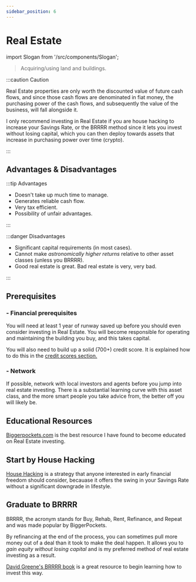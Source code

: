 ```yaml
---
sidebar_position: 6
---
```


# Real Estate

import Slogan from '/src/components/Slogan';

>Acquiring/using land and buildings.

:::caution Caution

Real Estate properties are only worth the discounted value of future cash flows, and since those cash flows are denominated in fiat money, the purchasing power of the cash flows, and subsequently the value of the business, will fall alongside it.

I only recommend investing in Real Estate if you are house hacking to increase your Savings Rate, or the BRRRR method since it lets you invest without losing capital, which you can then deploy towards assets that increase in purchasing power over time (crypto).

:::

## Advantages & Disadvantages

:::tip Advantages

- Doesn't take up much time to manage.
- Generates reliable cash flow.
- Very tax efficient.
- Possibility of unfair advantages.

:::

:::danger Disadvantages

- Significant capital requirements (in most cases).
- Cannot make *astronomically higher returns* relative to other asset classes (unless you BRRRR).
- Good real estate is great. Bad real estate is very, very bad.

:::

## Prerequisites

### - Financial prerequisites

You will need at least 1 year of runway saved up before you should even consider investing in Real Estate. You will become responsible for operating and maintaining the building you buy, and this takes capital.

You will also need to build up a solid (700+) credit score. It is explained how to do this in the [credit scores section.](/credit/credit-scores.md)

### - Network

If possible, network with local investors and agents before you jump into real estate investing. There is a substantial learning curve with this asset class, and the more smart people you take advice from, the better off you will likely be.

## Educational Resources

[Biggerpockets.com](https://www.biggerpockets.com/) is the best resource I have found to become educated on Real Estate investing.

## Start by House Hacking

[House Hacking](/spending/housing.md) is a strategy that anyone interested in early financial freedom should consider, becauase it offers the swing in your Savings Rate without a significant downgrade in lifestyle.

## Graduate to BRRRR

BRRRR, the acronym stands for Buy, Rehab, Rent, Refinance, and Repeat and was made popular by BiggerPockets. 

By refinancing at the end of the process, you can sometimes pull more money out of a deal than it took to make the deal happen. It allows you to *gain equity without losing capital* and is my preferred method of real estate investing as a result.

[David Greene's BRRRR book](https://www.amazon.com/Buy-Rehab-Rent-Refinance-Repeat/dp/B07S4LQWQ2) is a great resource to begin learning how to invest this way.

<Slogan/>